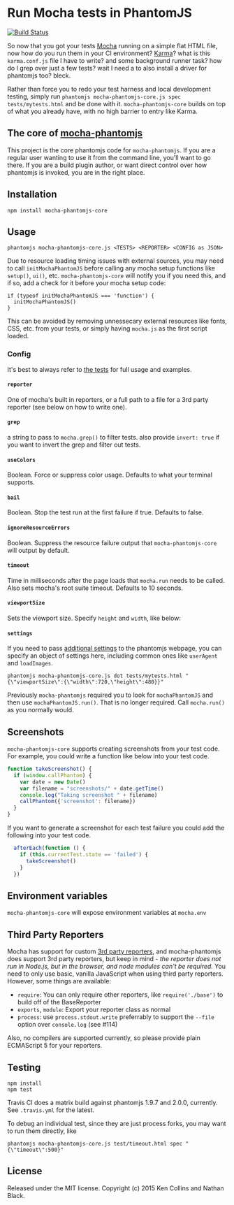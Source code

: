 # Run Mocha tests in PhantomJS

[![Build Status](https://secure.travis-ci.org/nathanboktae/mocha-phantomjs-core.png)](http://travis-ci.org/nathanboktae/mocha-phantomjs-core)

So now that you got your tests [Mocha](http://mochajs.org/) running on a simple flat HTML file, now how do you run them in your CI environment? [Karma](http://karma-runner.github.io/)? what is this `karma.conf.js` file I have to write? and some background runner task? how do I grep over just a few tests? wait I need a to also install a driver for phantomjs too? bleck.

Rather than force you to redo your test harness and local development testing, simply run `phantomjs mocha-phantomjs-core.js spec tests/mytests.html` and be done with it. `mocha-phantomjs-core` builds on top of what you already have, with no high barrier to entry like Karma.

## The core of [mocha-phantomjs](https://github.com/metaskills/mocha-phantomjs)

This project is the core phantomjs code for `mocha-phantomjs`. If you are a regular user wanting to use it from the command line, you'll want to go there. If you are a build plugin author, or want direct control over how phantomjs is invoked, you are in the right place.

## Installation

```
npm install mocha-phantomjs-core
```

## Usage

```
phantomjs mocha-phantomjs-core.js <TESTS> <REPORTER> <CONFIG as JSON>
```

Due to resource loading timing issues with external sources, you may need to call `initMochaPhantomJS` before calling any mocha setup functions like `setup()`, `ui()`, etc. `mocha-phantomjs-core` will notify you if you need this, and if so, add a check for it before your mocha setup code:

```
if (typeof initMochaPhantomJS === 'function') {
  initMochaPhantomJS()
}
```

This can be avoided by removing unnessecary external resources like fonts, CSS, etc. from your tests, or simply having `mocha.js` as the first script loaded.

### Config

It's best to always refer to [the tests](https://github.com/nathanboktae/mocha-phantomjs-core/blob/master/test/core.tests.coffee) for full usage and examples.

#### `reporter`

One of mocha's built in reporters, or a full path to a file for a 3rd party reporter (see below on how to write one).

#### `grep`

a string to pass to `mocha.grep()` to filter tests. also provide `invert: true` if you want to invert the grep and filter out tests.

#### `useColors`

Boolean. Force or suppress color usage. Defaults to what your terminal supports.

#### `bail`

Boolean. Stop the test run at the first failure if true. Defaults to false.

#### `ignoreResourceErrors`

Boolean. Suppress the resource failure output that `mocha-phantomjs-core` will output by default.

#### `timeout`

Time in milliseconds after the page loads that `mocha.run` needs to be called. Also sets mocha's root suite timeout. Defaults to 10 seconds.

#### `viewportSize`

Sets the viewport size. Specify `height` and `width`, like below:

#### `settings`

If you need to pass [additional settings](https://github.com/ariya/phantomjs/wiki/API-Reference-WebPage#webpage-settings) to the phantomjs webpage, you can specify an object of settings here, including common ones like `userAgent` and `loadImages`.

```
phantomjs mocha-phantomjs-core.js dot tests/mytests.html "{\"viewportSize\":{\"width\":720,\"height\":480}}"
```

Previously `mocha-phantomjs` required you to look for `mochaPhantomJS` and then use `mochaPhantomJS.run()`. That is no longer required. Call `mocha.run()` as you normally would.

## Screenshots

`mocha-phantomjs-core` supports creating screenshots from your test code. For example, you could write a function like below into your test code.

```javascript
function takeScreenshot() {
  if (window.callPhantom) {
    var date = new Date()
    var filename = "screenshots/" + date.getTime()
    console.log("Taking screenshot " + filename)
    callPhantom({'screenshot': filename})
  }
}
```

If you want to generate a screenshot for each test failure you could add the following into your test code.

```javascript
  afterEach(function () {
    if (this.currentTest.state == 'failed') {
      takeScreenshot()
    }
  })
```

## Environment variables

`mocha-phantomjs-core` will expose environment variables at `mocha.env`

## Third Party Reporters

Mocha has support for custom [3rd party reporters](https://github.com/mochajs/mocha/wiki/Third-party-reporters), and mocha-phantomjs does support 3rd party reporters, but keep in mind - *the reporter does not run in Node.js, but in the browser, and node modules can't be required.* You need to only use basic, vanilla JavaScript when using third party reporters. However, some things are available:

- `require`: You can only require other reporters, like `require('./base')` to build off of the BaseReporter
- `exports`, `module`: Export your reporter class as normal
- `process`: use `process.stdout.write` preferrably to support the `--file` option over `console.log` (see #114)

Also, no compilers are supported currently, so please provide plain ECMAScript 5 for your reporters.

## Testing

```
npm install
npm test
```

Travis CI does a matrix build against phantomjs 1.9.7 and 2.0.0, currently. See `.travis.yml` for the latest.

To debug an individual test, since they are just process forks, you may want to run them directly, like

```
phantomjs mocha-phantomjs-core.js test/timeout.html spec "{\"timeout\":500}"
```

## License

Released under the MIT license. Copyright (c) 2015 Ken Collins and Nathan Black.


